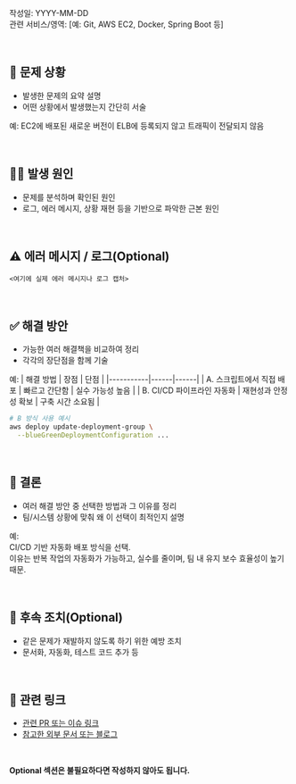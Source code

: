 작성일: YYYY-MM-DD  
관련 서비스/영역: [예: Git, AWS EC2, Docker, Spring Boot 등]

<br>

## 📌 문제 상황
- 발생한 문제의 요약 설명
- 어떤 상황에서 발생했는지 간단히 서술

예: EC2에 배포된 새로운 버전이 ELB에 등록되지 않고 트래픽이 전달되지 않음

<br>

## 🕵️‍♂️ 발생 원인
- 문제를 분석하며 확인된 원인
- 로그, 에러 메시지, 상황 재현 등을 기반으로 파악한 근본 원인

<br>

## ⚠️ 에러 메시지 / 로그(Optional)
~~~text
<여기에 실제 에러 메시지나 로그 캡처>
~~~

<br>

## ✅ 해결 방안
- 가능한 여러 해결책을 비교하여 정리
- 각각의 장단점을 함께 기술

예:
| 해결 방법 | 장점 | 단점 |
|-----------|------|------|
| A. 스크립트에서 직접 배포 | 빠르고 간단함 | 실수 가능성 높음 |
| B. CI/CD 파이프라인 자동화 | 재현성과 안정성 확보 | 구축 시간 소요됨 |

~~~ bash
# B 방식 사용 예시
aws deploy update-deployment-group \
  --blueGreenDeploymentConfiguration ...
~~~

<br>

## 🤔 결론
- 여러 해결 방안 중 선택한 방법과 그 이유를 정리
- 팀/시스템 상황에 맞춰 왜 이 선택이 최적인지 설명

예:    
CI/CD 기반 자동화 배포 방식을 선택.   
이유는 반복 작업의 자동화가 가능하고, 실수를 줄이며, 팀 내 유지 보수 효율성이 높기 때문.

<br>

## 🚨 후속 조치(Optional)
- 같은 문제가 재발하지 않도록 하기 위한 예방 조치
- 문서화, 자동화, 테스트 코드 추가 등

<br>

## 📂 관련 링크
- [관련 PR 또는 이슈 링크](https://example.com)
- [참고한 외부 문서 또는 블로그](https://example.com)

<br>

**Optional 섹션은 불필요하다면 작성하지 않아도 됩니다.**
